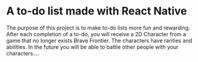 # A to-do list made with React Native

The purpose of this project is to make to-do lists more fun and rewarding. 
After each completion of a to-do, you will receive a 2D Character from a game that no longer exists Brave Frontier.
The characters have rarities and abilities. In the future you will be able to battle other people with your characters....
